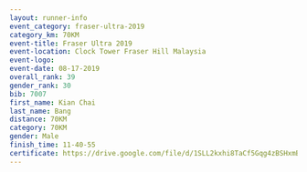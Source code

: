 ```yaml
---
layout: runner-info 
event_category: fraser-ultra-2019 
category_km: 70KM 
event-title: Fraser Ultra 2019 
event-location: Clock Tower Fraser Hill Malaysia 
event-logo: 
event-date: 08-17-2019 
overall_rank: 39
gender_rank: 30
bib: 7007
first_name: Kian Chai
last_name: Bang
distance: 70KM
category: 70KM
gender: Male
finish_time: 11-40-55
certificate: https://drive.google.com/file/d/1SLL2kxhi8TaCf5Gqg4zBSHxmBQH-3K9n/view?usp=sharing
---
```

